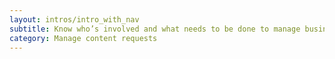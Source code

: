 ```yaml
---
layout: intros/intro_with_nav
subtitle: Know who’s involved and what needs to be done to manage business-as-usual content requests.
category: Manage content requests
---
```

